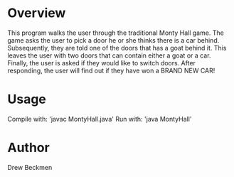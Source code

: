 Overview
==========

This program walks the user through the traditional Monty Hall game. The game asks the user
to pick a door he or she thinks there is a car behind. Subsequently, they are told one of the doors
that has a goat behind it. This leaves the user with two doors that can contain either a goat or
a car. Finally, the user is asked if they would like to switch doors. After responding, the user
will find out if they have won a BRAND NEW CAR!

Usage
=======

Compile with: 'javac MontyHall.java'
Run with: 'java MontyHall'

Author
======
Drew Beckmen